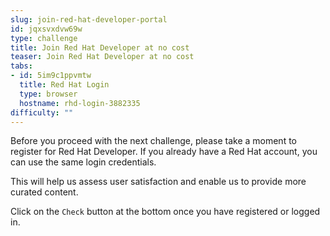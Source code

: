 ```yaml
---
slug: join-red-hat-developer-portal
id: jqxsvxdvw69w
type: challenge
title: Join Red Hat Developer at no cost
teaser: Join Red Hat Developer at no cost
tabs:
- id: 5im9c1ppvmtw
  title: Red Hat Login
  type: browser
  hostname: rhd-login-3882335
difficulty: ""
---
```

Before you proceed with the next challenge, please take a moment to register for Red Hat Developer. If you already have a Red Hat account, you can use the same login credentials.

This will help us assess user satisfaction and enable us to provide more curated content.

Click on the `Check` button at the bottom once you have registered or logged in.
